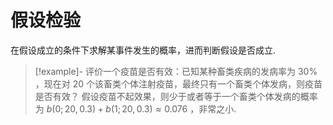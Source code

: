 # 假设检验

在假设成立的条件下求解某事件发生的概率，进而判断假设是否成立.

>[!example]- 评价一个疫苗是否有效：已知某种畜类疾病的发病率为 $30\%$ ，现在对 $20$ 个该畜类个体注射疫苗，最终只有一个畜类个体发病，则疫苗是否有效？
>假设疫苗不起效果，则少于或者等于一个畜类个体发病的概率为 $b(0;20,0.3)+b(1;20,0.3)\approx0.076$ ，非常之小.

